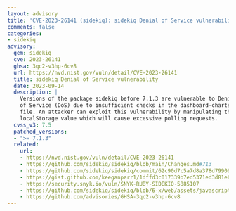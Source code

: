 ```yaml
---
layout: advisory
title: 'CVE-2023-26141 (sidekiq): sidekiq Denial of Service vulnerability'
comments: false
categories:
- sidekiq
advisory:
  gem: sidekiq
  cve: 2023-26141
  ghsa: 3qc2-v3hp-6cv8
  url: https://nvd.nist.gov/vuln/detail/CVE-2023-26141
  title: sidekiq Denial of Service vulnerability
  date: 2023-09-14
  description: |
    Versions of the package sidekiq before 7.1.3 are vulnerable to Denial
    of Service (DoS) due to insufficient checks in the dashboard-charts.js
    file. An attacker can exploit this vulnerability by manipulating the
    localStorage value which will cause excessive polling requests.
  cvss_v3: 7.5
  patched_versions:
  - ">= 7.1.3"
  related:
    url:
    - https://nvd.nist.gov/vuln/detail/CVE-2023-26141
    - https://github.com/sidekiq/sidekiq/blob/main/Changes.md#713
    - https://github.com/sidekiq/sidekiq/commit/62c90d7c5a7d8a378d79909859d87c2e0702bf89
    - https://gist.github.com/keeganparr1/1dffd3c017339b7ed5371ed3d81e6b2a
    - https://security.snyk.io/vuln/SNYK-RUBY-SIDEKIQ-5885107
    - https://github.com/sidekiq/sidekiq/blob/6-x/web/assets/javascripts/dashboard.js#L6
    - https://github.com/advisories/GHSA-3qc2-v3hp-6cv8
---
```

